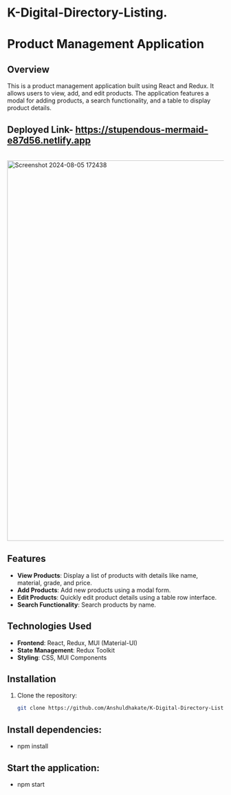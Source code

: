 # K-Digital-Directory-Listing.
# Product Management Application

## Overview

This is a product management application built using React and Redux. It allows users to view, add, and edit products. The application features a modal for adding products, a search functionality, and a table to display product details.

## Deployed Link- https://stupendous-mermaid-e87d56.netlify.app
<br/>


<img width="885" alt="Screenshot 2024-08-05 172438" src="https://github.com/user-attachments/assets/0d4fd5f2-d95c-4f2f-8f82-2549ccc77d91">

<br/>

## Features

- **View Products**: Display a list of products with details like name, material, grade, and price.
- **Add Products**: Add new products using a modal form.
- **Edit Products**: Quickly edit product details using a table row interface.
- **Search Functionality**: Search products by name.

## Technologies Used

- **Frontend**: React, Redux, MUI (Material-UI)
- **State Management**: Redux Toolkit
- **Styling**: CSS, MUI Components

## Installation

1. Clone the repository:

   ```bash
   git clone https://github.com/Anshuldhakate/K-Digital-Directory-Listing.git

## Install dependencies:
- npm install

## Start the application:
- npm start
